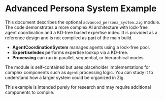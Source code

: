 # Advanced Persona System Example

This document describes the optional `advanced_persona_system.zig` module.
The code demonstrates a more complex AI architecture with lock-free agent
coordination and a KD-tree based expertise index. It is provided as a
reference design and is not compiled as part of the main build.

- **AgentCoordinationSystem** manages agents using a lock-free pool.
- **ExpertiseIndex** performs expertise lookup via a KD-tree.
- **Processing** can run in parallel, sequential, or hierarchical modes.

The module is self-contained but uses placeholder implementations for
complex components such as `Agent` processing logic. You can study it to
understand how a larger system could be organized in Zig.

This example is intended purely for research and may require additional components to compile.
